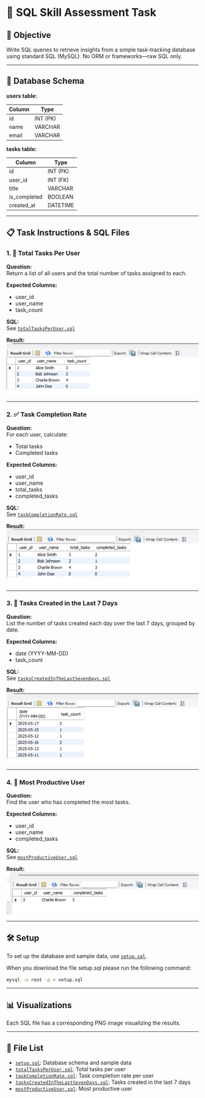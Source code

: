 # 🧠 SQL Skill Assessment Task

## 🎯 Objective

Write SQL queries to retrieve insights from a simple task-tracking database using standard SQL (MySQL). No ORM or frameworks—raw SQL only.

---

## 📂 Database Schema

**users table:**

| Column | Type    |
|--------|---------|
| id     | INT (PK)|
| name   | VARCHAR |
| email  | VARCHAR |

**tasks table:**

| Column      | Type      |
|-------------|-----------|
| id          | INT (PK)  |
| user_id     | INT (FK)  |
| title       | VARCHAR   |
| is_completed| BOOLEAN   |
| created_at  | DATETIME  |

---

## 📋 Task Instructions & SQL Files

### 1. 🧮 Total Tasks Per User

**Question:**  
Return a list of all users and the total number of tasks assigned to each.

**Expected Columns:**  

- user_id  
- user_name  
- task_count  

**SQL:**  
See [`totalTasksPerUser.sql`](totalTasksPerUser.sql)

**Result:**
 ![Total Tasks Per User](https://github.com/ThaerHindawi/Task2-SQL/blob/main/totalTasksPerUser.png)

---

### 2. ✅ Task Completion Rate

**Question:**  
For each user, calculate:

- Total tasks
- Completed tasks

**Expected Columns:**  

- user_id  
- user_name  
- total_tasks  
- completed_tasks  

**SQL:**  
See [`taskCompletionRate.sql`](taskCompletionRate.sql)

**Result:**
 ![Task Completion Rate](https://github.com/ThaerHindawi/Task2-SQL/blob/main/taskCompletionRate.png)

---

### 3. 📆 Tasks Created in the Last 7 Days

**Question:**  
List the number of tasks created each day over the last 7 days, grouped by date.

**Expected Columns:**

- date (YYYY-MM-DD)  
- task_count  

**SQL:**  
See [`tasksCreatedInTheLastSevenDays.sql`](tasksCreatedInTheLastSevenDays.sql)

**Result:**
 ![Tasks Created in the Last 7 Days](https://github.com/ThaerHindawi/Task2-SQL/blob/main/tasksCreatedInTheLastSevenDays.png)

---

### 4. 🌟 Most Productive User

**Question:**  
Find the user who has completed the most tasks.

**Expected Columns:**

- user_id  
- user_name  
- completed_tasks  

**SQL:**  
See [`mostProductiveUser.sql`](mostProductiveUser.sql)

**Result:**
 ![Tasks Created in the Last 7 Days](https://github.com/ThaerHindawi/Task2-SQL/blob/main/mostProductiveUser.png)

---

## 🛠️ Setup

To set up the database and sample data, use [`setup.sql`](setup.sql).

When you download the file setup.sql please run the following command:

```bash
mysql -u root -p < setup.sql
```

---

## 📊 Visualizations

Each SQL file has a corresponding PNG image visualizing the results.

---

## 📁 File List

- [`setup.sql`](setup.sql): Database schema and sample data
- [`totalTasksPerUser.sql`](totalTasksPerUser.sql): Total tasks per user
- [`taskCompletionRate.sql`](taskCompletionRate.sql): Task completion rate per user
- [`tasksCreatedInTheLastSevenDays.sql`](tasksCreatedInTheLastSevenDays.sql): Tasks created in the last 7 days
- [`mostProductiveUser.sql`](mostProductiveUser.sql): Most productive user
